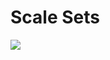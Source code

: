 # Scale Sets

<a href="https://portal.azure.com/#create/Microsoft.Template/uri/https://github.com/ToonDC/empty/blob/master/azuredeploy.json" target="_blank">
    <img src="http://azuredeploy.net/deploybutton.png"/>
</a><a  target="_blank">
